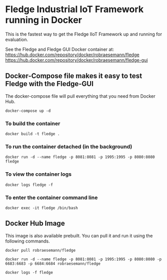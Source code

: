 # Fledge Industrial IoT Framework running in Docker

This is the fastest way to get the Fledge IIoT Framework up and running for evaluation.

See the Fledge and Fledge GUI Docker container at:
https://hub.docker.com/repository/docker/robraesemann/fledge
https://hub.docker.com/repository/docker/robraesemann/fledge-gui

## Docker-Compose file makes it easy to test Fledge with the Fledge-GUI

The docker-compose file will pull everything that you need from Docker Hub. 

```
docker-compose up -d
```


### To build the container
```
docker build -t fledge .
```

### To run the container detached (in the background)
```
docker run -d --name fledge -p 8081:8081 -p 1995:1995 -p 8080:8080 fledge
```

### To view the container logs
```
docker logs fledge -f
```

### To enter the container command line
```
docker exec -it fledge /bin/bash
```


## Docker Hub Image

This image is also available prebuilt. You can pull it and run it using the following commands.

```
docker pull robraesemann/fledge

docker run -d --name fledge -p 8081:8081 -p 1995:1995 -p 8080:8080 -p 6683:6683 -p 6684:6684 robraesemann/fledge

docker logs -f fledge 
```